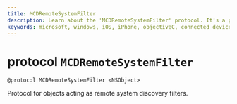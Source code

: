 ```yaml
---
title: MCDRemoteSystemFilter
description: Learn about the 'MCDRemoteSystemFilter' protocol. It's a protocol for objects that act as remote system discovery filters.
keywords: microsoft, windows, iOS, iPhone, objectiveC, connected devices, Project Rome
---
```


# protocol `MCDRemoteSystemFilter`

```
@protocol MCDRemoteSystemFilter <NSObject>
```

Protocol for objects acting as remote system discovery filters.
